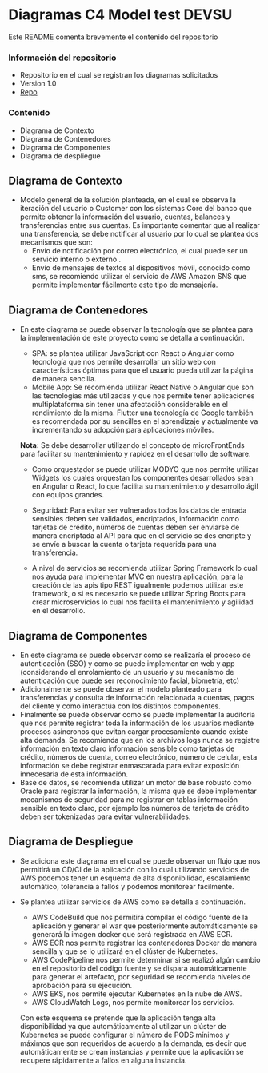 # **Diagramas C4 Model test DEVSU**

Este README comenta brevemente el contenido del repositorio

### **Información del repositorio** ###

* Repositorio en el cual se registran los diagramas solicitados
* Version 1.0
* [Repo](https://bitbucket.org/dxl17042006/test)

### **Contenido** ###

* Diagrama de Contexto
* Diagrama de Contenedores
* Diagrama de Componentes
* Diagrama de despliegue

## **Diagrama de Contexto** ##

* Modelo general de la solución planteada, en el cual se observa la iteración del usuario o Customer con los sistemas Core del banco que permite obtener la información del usuario, cuentas, balances y transferencias entre sus cuentas. Es importante comentar que al realizar una transferencia, se debe notificar al usuario por lo cual se plantea dos mecanismos que son:
    * Envío de notificación por correo electrónico, el cual puede ser un servicio interno o externo .
    * Envío de mensajes de textos al dispositivos móvil, conocido como sms, se recomiendo utilizar el servicio de AWS Amazon SNS que permite implementar fácilmente este tipo de mensajería.


## **Diagrama de Contenedores** ##

* En este diagrama se puede observar la tecnología que se plantea para la implementación de este proyecto como se detalla a continuación.

    * SPA: se plantea utilizar JavaScript con React o Angular como tecnología que nos permite desarrollar un sitio web con características óptimas para que el usuario pueda utilizar la página de manera sencilla.
    * Mobile App: Se recomienda utilizar React Native o Angular que son las tecnologías más utilizadas y que nos permite tener aplicaciones multiplataforma sin tener una afectación considerable en el rendimiento de la misma. Flutter una tecnología de Google también es recomendada por su sencilles en el aprendizaje y actualmente va incrementando su adopción para aplicaciones móviles.

    **Nota:** Se debe desarrollar utilizando el concepto de microFrontEnds para facilitar su mantenimiento y rapidez en el desarrollo de software.
    
    * Como orquestador se puede utilizar MODYO que nos permite utilizar Widgets los cuales orquestan los componentes desarrollados sean en Angular o React, lo que facilita su mantenimiento y desarrollo ágil con equipos grandes.

    * Seguridad: Para evitar ser vulnerados todos los datos de entrada sensibles deben ser validados, encriptados, información como tarjetas de crédito, números de cuentas deben ser enviarse de manera encriptada al API para que en el servicio se des encripte y se envíe a buscar la cuenta o tarjeta requerida para una transferencia. 

    *  A nivel de servicios se recomienda utilizar Spring Framework lo cual nos ayuda para implementar MVC en nuestra aplicación, para la creación de las apis tipo REST igualmente podemos utilizar este framework, o si es necesario se puede utilizar Spring Boots para crear microservicios lo cual nos facilita el mantenimiento y agilidad en el desarrollo. 

## **Diagrama de Componentes** ##

* En este diagrama se puede observar como se realizaría el proceso de autenticación (SSO) y como se puede implementar en web y app (considerando el enrolamiento de un usuario y su mecanismo de autenticación que puede ser reconocimiento facial, biometría, etc)
* Adicionalmente se puede observar el modelo planteado para transferencias y consulta de información relacionada a cuentas, pagos del cliente y como interactúa con los distintos componentes.
* Finalmente se puede observar como se puede implementar la auditoría que nos permite registrar toda la información de los usuarios mediante procesos asíncronos que evitan cargar procesamiento cuando existe alta demanda. 
Se recomienda que en los archivos logs nunca se registre información en texto claro información sensible como tarjetas de crédito, números de cuenta, correo electrónico, número de celular, esta información se debe registrar enmascarada para evitar exposición innecesaria de esta información.
* Base de datos, se recomienda utilizar un motor de base robusto como Oracle para registrar la información, la misma que se debe implementar mecanismos de seguridad para no registrar en tablas información sensible en texto claro, por ejemplo los números de tarjeta de crédito deben ser tokenizadas para evitar vulnerabilidades.

## **Diagrama de Despliegue** ##
* Se adiciona este diagrama en el cual se puede observar un flujo que nos permitirá un CD/CI de la aplicación con lo cual utilizando servicios de AWS podemos tener un esquema de alta disponibilidad, escalamiento automático, tolerancia a fallos y podemos monitorear fácilmente.

* Se plantea utilizar servicios de AWS como se detalla a continuación.
    * AWS CodeBuild que nos permitirá compilar el código fuente de la aplicación y generar el war que posteriormente automáticamente se generará la imagen docker que será registrada en AWS ECR. 
    * AWS ECR nos permite registrar los contenedores Docker de manera sencilla y que se lo utilizará en el clúster de Kubernetes.
    * AWS CodePipeline nos permite determinar si se realizó algún cambio en el repositorio del código fuente y se dispara automáticamente para generar el artefacto, por seguridad se recomienda niveles de aprobación para su ejecución.
    * AWS EKS, nos permite ejecutar Kubernetes en la nube de AWS.
    * AWS CloudWatch Logs, nos permite monitorear los servicios.

    Con este esquema se pretende que la aplicación tenga alta disponibilidad ya que automáticamente al utilizar un clúster de Kubernetes se puede configurar el número de PODS mínimos y máximos que son requeridos de acuerdo a la demanda, es decir que automáticamente se crean instancias y permite que la aplicación se recupere rápidamente a fallos en alguna instancia.





